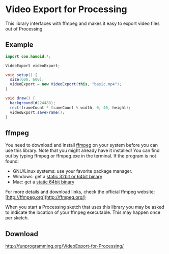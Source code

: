 # Video Export for Processing

This library interfaces with ffmpeg and makes it easy to export video files out
of Processing.

## Example

```java
import com.hamoid.*;

VideoExport videoExport;

void setup() {
  size(600, 600);
  videoExport = new VideoExport(this, "basic.mp4");
}

void draw() {
  background(#224488);
  rect(frameCount * frameCount % width, 0, 40, height);
  videoExport.saveFrame();
}
```

## ffmpeg

You need to download and install [ffmpeg](http://ffmpeg.org/) on your system before you can use this library.
Note that you might already have it installed! You can find out by typing ffmpeg or ffmpeg.exe
in the terminal. If the program is not found:

* GNU/Linux systems: use your favorite package manager.
* Windows: get a [static 32bit or 64bit binary](http://ffmpeg.zeranoe.com/builds/)
* Mac: get a [static 64bit binary](http://evermeet.cx/ffmpeg/)

For more details and download links, check the official ffmpeg website: [http://ffmpeg.org](http://ffmpeg.org/)

When you start a Processing sketch that uses this library you may be asked to indicate the location
of your ffmpeg executable. This may happen once per sketch.

## Download

http://funprogramming.org/VideoExport-for-Processing/
